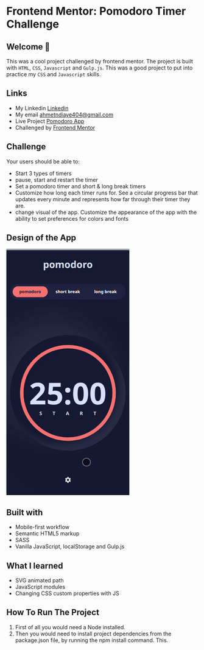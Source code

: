 # Frontend Mentor: Pomodoro Timer Challenge
 
## Welcome 🍃

This was a cool project challenged by frontend mentor. The project is built with `HTML`, `CSS`, `Javascript` and `Gulp.js`. This was a good project to put into practice my `CSS` and `Javascript` skills.

## Links
- My Linkedin [Linkedin](https://www.linkedin.com/in/mouhametndiaye/)
- My email ahmetndiaye404@gmail.com
- Live Project [Pomodoro App](https://mouhametnd-pomodoro.netlify.app/)
- Challenged by [Frontend Mentor](https://www.frontendmentor.io/home)

## Challenge  

Your users should be able to:
- Start 3 types of timers
- pause, start and restart the timer
- Set a pomodoro timer and short & long break timers
- Customize how long each timer runs for. See a circular progress bar that updates every minute and represents how far through their timer they are.
- change visual of the app. Customize the appearance of the app with the ability to set preferences for colors and fonts

## Design of the App
![Design preview for the Pomodoro App page coding challenge](./pomodoro-app.gif)

## Built with

- Mobile-first workflow
- Semantic HTML5 markup
- SASS
- Vanilla JavaScript, localStorage and Gulp.js

## What I learned

- SVG animated path
- JavaScript modules
- Changing CSS custom properties with JS

## How To Run The Project

1. First of all you would need a Node installed.
2. Then you would need to install project dependencies from the package.json file, by running the npm install command. This.




